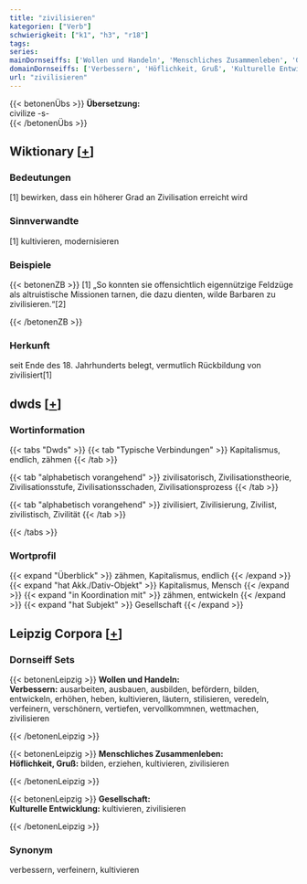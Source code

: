 ```yaml
---
title: "zivilisieren"
kategorien: ["Verb"]
schwierigkeit: ["k1", "h3", "r18"]
tags:
series:
mainDornseiffs: ['Wollen und Handeln', 'Menschliches Zusammenleben', 'Gesellschaft']
domainDornseiffs: ['Verbessern', 'Höflichkeit, Gruß', 'Kulturelle Entwicklung']
url: "zivilisieren"
---
```


{{< betonenÜbs >}}
**Übersetzung:**  
civilize -s-  
{{< /betonenÜbs >}}

## Wiktionary [[+](https://de.wiktionary.org/wiki/zivilisieren)]

### Bedeutungen
[1] bewirken, dass ein höherer Grad an Zivilisation erreicht wird  

### Sinnverwandte
[1] kultivieren, modernisieren  

### Beispiele
{{< betonenZB >}}
[1] „So konnten sie offensichtlich eigennützige Feldzüge als altruistische Missionen tarnen, die dazu dienten, wilde Barbaren zu zivilisieren.“[2]  

{{< /betonenZB >}}
### Herkunft
seit Ende des 18. Jahrhunderts belegt, vermutlich Rückbildung von zivilisiert[1]  



## dwds [[+](https://www.dwds.de/wb/zivilisieren)]

### Wortinformation
{{< tabs "Dwds" >}}
{{< tab "Typische Verbindungen" >}}
Kapitalismus, endlich, zähmen
{{< /tab >}}

{{< tab "alphabetisch vorangehend" >}}
zivilisatorisch, Zivilisationstheorie, Zivilisationsstufe, Zivilisationsschaden, Zivilisationsprozess
{{< /tab >}}

{{< tab "alphabetisch vorangehend" >}}
zivilisiert, Zivilisierung, Zivilist, zivilistisch, Zivilität
{{< /tab >}}

{{< /tabs >}}

### Wortprofil
{{< expand "Überblick" >}} zähmen, Kapitalismus, endlich {{< /expand >}}
{{< expand "hat Akk./Dativ-Objekt" >}} Kapitalismus, Mensch {{< /expand >}}
{{< expand "in Koordination mit" >}} zähmen, entwickeln {{< /expand >}}
{{< expand "hat Subjekt" >}} Gesellschaft {{< /expand >}}

## Leipzig Corpora [[+](https://corpora.uni-leipzig.de/en/res?word=zivilisieren&corpusId=deu_newscrawl-public_2018)]

### Dornseiff Sets
{{< betonenLeipzig >}}
**Wollen und Handeln:**  
**Verbessern:** ausarbeiten, ausbauen, ausbilden, befördern, bilden, entwickeln, erhöhen, heben, kultivieren, läutern, stilisieren, veredeln, verfeinern, verschönern, vertiefen, vervollkommnen, wettmachen, zivilisieren  

{{< /betonenLeipzig >}}


{{< betonenLeipzig >}}
**Menschliches Zusammenleben:**  
**Höflichkeit, Gruß:** bilden, erziehen, kultivieren, zivilisieren  

{{< /betonenLeipzig >}}


{{< betonenLeipzig >}}
**Gesellschaft:**  
**Kulturelle Entwicklung:** kultivieren, zivilisieren  

{{< /betonenLeipzig >}}

### Synonym
verbessern, verfeinern, kultivieren

